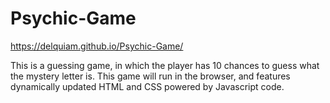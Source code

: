 # Psychic-Game

 https://delquiam.github.io/Psychic-Game/

 This is a guessing game, in which the player has 10 chances to guess what the mystery letter is. This game will run in the browser, and features dynamically updated HTML and CSS powered by Javascript code.
